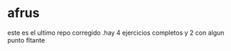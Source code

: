 # afrus
este  es el ultimo repo  corregido  .hay 4  ejercicios completos y 2  con algun punto fltante
